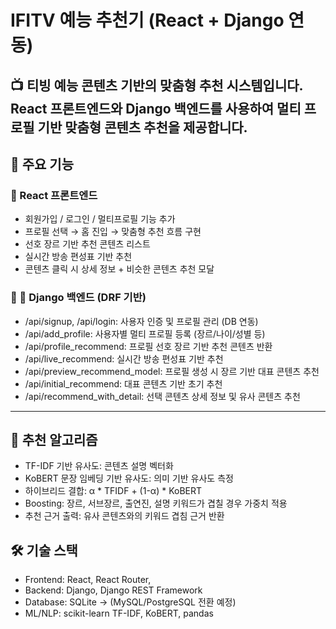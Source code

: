 
# IFITV 예능 추천기 (React + Django  연동)

📺 티빙 예능 콘텐츠 기반의 맞춤형 추천 시스템입니다.  
React 프론트엔드와 Django 백엔드를 사용하여 멀티 프로필 기반 맞춤형 콘텐츠 추천을 제공합니다.
---

## 🚀 주요 기능

### 🎨 React 프론트엔드
- 회원가입 / 로그인 / 멀티프로필 기능 추가
- 프로필 선택 → 홈 진입 → 맞춤형 추천 흐름 구현
- 선호 장르 기반 추천 콘텐츠 리스트
- 실시간 방송 편성표 기반 추천
- 콘텐츠 클릭 시 상세 정보 + 비슷한 콘텐츠 추천 모달

### 🧠 🐍 Django 백엔드 (DRF 기반)
- /api/signup, /api/login: 사용자 인증 및 프로필 관리 (DB 연동)
- /api/add_profile: 사용자별 멀티 프로필 등록 (장르/나이/성별 등)
- /api/profile_recommend: 프로필 선호 장르 기반 추천 콘텐츠 반환
- /api/live_recommend: 실시간 방송 편성표 기반 추천
- /api/preview_recommend_model: 프로필 생성 시 장르 기반 대표 콘텐츠 추천
- /api/initial_recommend: 대표 콘텐츠 기반 초기 추천
- /api/recommend_with_detail: 선택 콘텐츠 상세 정보 및 유사 콘텐츠 추천

---

## 🧠 추천 알고리즘

- TF-IDF 기반 유사도: 콘텐츠 설명 벡터화
- KoBERT 문장 임베딩 기반 유사도: 의미 기반 유사도 측정
- 하이브리드 결합: α * TFIDF + (1-α) * KoBERT
- Boosting: 장르, 서브장르, 출연진, 설명 키워드가 겹칠 경우 가중치 적용
- 추천 근거 출력: 유사 콘텐츠와의 키워드 겹침 근거 반환

## 🛠️ 기술 스택
- Frontend: React, React Router, 
- Backend: Django, Django REST Framework
- Database: SQLite → (MySQL/PostgreSQL 전환 예정)
- ML/NLP: scikit-learn TF-IDF, KoBERT, pandas



